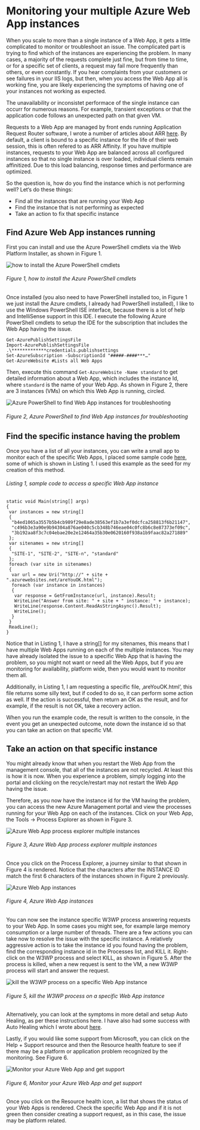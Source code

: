 # Monitoring your multiple Azure Web App instances

When you scale to more than a single instance of a Web App, it gets a little complicated to monitor or troubleshoot an issue.  The complicated part is trying to find which of the instances are experiencing the problem.  In many cases, a majority of the requests complete just fine, but from time to time, or for a specific set of clients, a request may fail more frequently than others, or even constantly.  If you hear complaints from your customers or see failures in your IIS logs, but then, when you access the Web App all is working fine, you are likely experiencing the symptoms of having one of your instances not working as expected.

The unavailability or inconsistet performace of the single instance can occurr for numerous reasons.  For example, transient exceptions or that the application code follows an unexpected path on that given VM.

Requests to a Web App are managed by front ends running Application Request Router software, I wrote a number of articles about ARR [here][LINK1].  By default, a client is bound to a specific instance for the life of their web session, this is often refered to as ARR Affinity.  If you have multiple instances, requests to your Web App are balanced across all configured instances so that no single instance is over loaded, individual clients remain affinitized.  Due to this load balancing, response times and performance are optimized. 

So the question is, how do you find the instance which is not performing well?  Let‘s do these things:

+ Find all the instances that are running your Web App
+ Find the instance that is not performing as expected
+ Take an action to fix that specific instance

## Find Azure Web App instances running

First you can install and use the Azure PowerShell cmdlets via the Web Platform Installer, as shown in Figure 1. 

![how to install the Azure PowerShell cmdlets][FIGURE1]
###### Figure 1, how to install the Azure PowerShell cmdlets

Once installed (you also need to have PowerShell installed too, in Figure 1 we just install the Azure cmdlets, I already had PowerShell installed), I like to use the Windows PowerShell ISE interface, because there is a lot of help and IntelliSense support in this IDE.  I execute the following Azure PowerShell cmdlets to setup the IDE for the subscription that includes the Web App having the issue. 

```
Get-AzurePublishSettingsFile
Import-AzurePublishSettingsFile .\*************credentials.publishsettings
Set-AzureSubscription -SubscriptionId "#####-####***…"
Get-AzureWebsite #Lists all Web Apps
```

Then, execute this command ```Get-AzureWebsite -Name standard``` to get detailed information about a Web App, which includes the instance Id, where ```standard``` is the name of your Web App.  As shown in Figure 2, there are 3 instances (VMs) on which this Web App is running, circled.

![Azure PowerShell to find Web App instances for troubleshooting][FIGURE2]
###### Figure 2, Azure PowerShell to find Web App instances for troubleshooting

## Find the specific instance having the problem
Once you have a list of all your instances, you can write a small app to monitor each of the specific Web Apps, I placed some sample code [here][LINK2], some of which is shown in Listing 1.  I used this example as the seed for my creation of this method.

###### Listing 1, sample code to access a specific Web App instance 

```
static void Main(string[] args)         
{             
 var instances = new string[]              
 {                 
  "b4ed1065a3557b5b4cb989f29e8ade38563ef1b7a3ef0dcfca258813f6b21147",                 
  "c496b3e3a90e9b94304a876ae040c5cb348b746eae04c0fc8b6c8e87373ef09c",                 
  "3b192aa8f3c7c04ebae20e2e12464a35b30e0620160f938a1b9faac82a271889"             
 };             
 var sitenames = new string[]             
 {                 
  "SITE-1", "SITE-2", "SITE-n", "standard"             
 };                         
 foreach (var site in sitenames)             
 {                 
  var url = new Uri("http://" + site + ".azurewebsites.net/areYouOK.html");                 
  foreach (var instance in instances)                 
  {                     
   var response = GetFromInstance(url, instance).Result;                     
   WriteLine("Answer from site: " + site + " instance: " + instance);                     
   WriteLine(response.Content.ReadAsStringAsync().Result);                     
   WriteLine();                 
  }             
 }                         
 ReadLine();         
}
```

Notice that in Listing 1, I have a string[] for my sitenames, this means that I have multiple Web Apps running on each of the multiple instances.  You may have already isolated the issue to a specific Web App that is having the problem, so you might not want or need all the Web Apps, but if you are monitoring for availability, platform wide, then you would want to monitor them all.

Additionally, in Listing 1, I am requesting a specific file, ‚areYouOK.html‘, this file returns some silly text, but if coded to do so, it can perform some action as well.  If the action is successful, then return an OK as the result, and for example, if the result is not OK, take a recovery action.

When you run the example code, the result is written to the console, in the event you get an unexpected outcome, note down the instance id so that you can take an action on that specific VM.

## Take an action on that specific instance

You might already know that when you restart the Web App from the management console, that all of the instances are not recycled.  At least this is how it is now.  When you experience a problem, simply logging into the portal and clicking on the recycle/restart may not restart the Web App having the issue.

Therefore, as you now have the instance id for the VM having the problem, you can access the new Azure Management portal and view the processes running for your Web App on each of the instances.  Click on your Web App, the Tools -> Process Explorer as shown in Figure 3. 

![Azure Web App process explorer multiple instances][FIGURE3]
###### Figure 3, Azure Web App process explorer multiple instances

Once you click on the Process Explorer, a journey similar to that shown in Figure 4 is rendered.  Notice that the characters after the INSTANCE ID match the first 6 characters of the instances shown in Figure 2 previously.

![Azure Web App instances][FIGURE4]
###### Figure 4, Azure Web App instances

You can now see the instance specific W3WP process answering requests to your Web App.  In some cases you might see, for example large memory consumption or a large number of threads.  There are a few actions you can take now to resolve the issue with the specific instance.  A relatively aggressive action is to take the instance id you found having the problem, find the corresponding instance id in the Processes list, and KILL it.  Right-click on the W3WP process and select KILL, as shown in Figure 5.  After the process is killed, when a new request is sent to the VM, a new W3WP process will start and answer the request.

![kill the W3WP process on a specific Web App instance][FIGURE5]
###### Figure 5, kill the W3WP process on a specific Web App instance

Alternatively, you can look at the symptoms in more detail and setup Auto Healing, as per these instructions here.  I have also had some success with Auto Healing which I wrote about [here][LINK3].

Lastly, if you would like some support from Microsoft, you can click on the Help + Support resource and then the Resource health feature to see if there may be a platform or application problem recognized by the monitoring.  See Figure 6.

![Monitor your Azure Web App and get support][FIGURE6]
###### Figure 6, Monitor your Azure Web App and get support

Once you click on the Resource health icon, a list that shows the status of your Web Apps is rendered.  Check the specific Web App and if it is not green then consider creating a support request, as in this case, the issue may be platform related.

[FIGURE1]: ../images/2015/waws-0086.png "Figure 1, how to install the Azure PowerShell cmdlets"
[FIGURE2]: ../images/2015/waws-0087.png "Figure 2, Azure PowerShell to find Web App instances for troubleshooting"
[FIGURE3]: ../images/2015/waws-0088.png "Figure 3, Azure Web App process explorer multiple instances"
[FIGURE4]: ../images/2015/waws-0089.png "Figure 4, Azure Web App instances"
[FIGURE5]: ../images/2015/waws-0090.png "Figure 5, kill the W3WP process on a specific Web App instance"
[FIGURE6]: ../images/2015/waws-0091.png "Figure 6, Monitor your Azure Web App and get support"

[LINK1]: http://blogs.msdn.com/b/benjaminperkins/archive/tags/application+request+routing/
[LINK2]: https://github.com/benperk/InstanceWebApp
[LINK3]: http://blogs.msdn.com/b/benjaminperkins/archive/2015/04/02/connection-timeout-timeout-expired-on-azure-web-app-site-sql-azure.aspx
